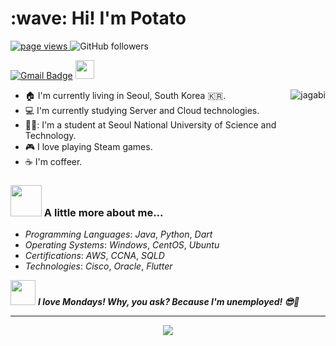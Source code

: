<h1 align="left" id="macropower-title">:wave: Hi! I'm Potato</h1>

<p align="left">
  <a href="https://github.com/jagabi">
    <img src="https://komarev.com/ghpvc/?username=jagabi" alt="page views">
  </a>
    <img alt="GitHub followers" src="https://img.shields.io/github/followers/jagabi?color=green&logo=github">
  </a>
  
  </a>

  [![Gmail Badge](https://img.shields.io/badge/Gmail-d14836?style=flat-square&logo=Gmail&logoColor=white&link=mailto:yundong0913@gmail.com)](mailto:yundong0913@gmail.com)
  <img src="https://media.giphy.com/media/WUlplcMpOCEmTGBtBW/giphy.gif" width="30"> 
</p>

<a href="#jagabi-title">
  <img src="https://github-readme-stats.vercel.app/api?username=jagabi&show_icons=true" alt="jagabi" align="right" />
</a>


- :house: I'm currently living in Seoul, South Korea 🇰🇷.
- :computer: I'm currently studying Server and Cloud technologies.
- 👨‍🎓: I'm a student at Seoul National University of Science and Technology.
- :video_game: I love playing Steam games.
- :coffee: I'm coffeer.

### <img src="https://media.giphy.com/media/VgCDAzcKvsR6OM0uWg/giphy.gif" width="50"> A little more about me...  
- *Programming Languages*: *Java*, *Python*, *Dart*
- *Operating Systems*: *Windows*, *CentOS*, *Ubuntu*
- *Certifications*: *AWS*, *CCNA*, *SQLD*
- *Technologies*: *Cisco*, *Oracle*, *Flutter*



<img src="https://media.giphy.com/media/XHdW0gCDj6KiFmKFCZ/giphy.gif" width="40"> <em><b>I love Mondays! Why, you ask? Because I'm unemployed! 😎🌴</b></em>



---
<p align="center"><img src="https://media.giphy.com/media/ccedUarzoWBuo/giphy.gif" /></p>

